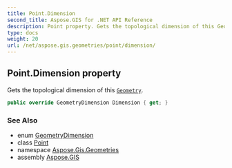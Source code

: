 ```yaml
---
title: Point.Dimension
second_title: Aspose.GIS for .NET API Reference
description: Point property. Gets the topological dimension of this Geometry.
type: docs
weight: 20
url: /net/aspose.gis.geometries/point/dimension/
---
```

## Point.Dimension property

Gets the topological dimension of this [`Geometry`](../../geometry/).

```csharp
public override GeometryDimension Dimension { get; }
```

### See Also

* enum [GeometryDimension](../../geometrydimension/)
* class [Point](../)
* namespace [Aspose.Gis.Geometries](../../point/)
* assembly [Aspose.GIS](../../../)


